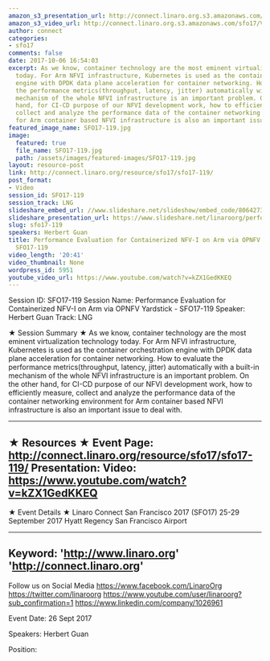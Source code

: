 ```yaml
---
amazon_s3_presentation_url: http://connect.linaro.org.s3.amazonaws.com/sfo17/Presentations/SFO17-119%20-%20Performance%20Evaluation%20for%20Containerized%20NFV-I%20on%20Arm%20via%20OPNFV%20Yardstick.pptx.pdf
amazon_s3_video_url: http://connect.linaro.org.s3.amazonaws.com/sfo17/Videos/SFO17-119%20-%20Performance%20Evaluation%20for%20Containerized%20NFV-I%20on%20Arm%20via%20OPNFV%20Yardstick.mp4
author: connect
categories:
- sfo17
comments: false
date: 2017-10-06 16:54:03
excerpt: As we know, container technology are the most eminent virtualization technology
  today. For Arm NFVI infrastructure, Kubernetes is used as the container orchestration
  engine with DPDK data plane acceleration for container networking. How to evaluate
  the performance metrics(throughput, latency, jitter) automatically with a built-in
  mechanism of the whole NFVI infrastructure is an important problem. On the other
  hand, for CI-CD purpose of our NFVI development work, how to efficiently measure,
  collect and analyze the performance data of the container networking environment
  for Arm container based NFVI infrastructure is also an important issue to deal with.
featured_image_name: SFO17-119.jpg
image:
  featured: true
  file_name: SFO17-119.jpg
  path: /assets/images/featured-images/SFO17-119.jpg
layout: resource-post
link: http://connect.linaro.org/resource/sfo17/sfo17-119/
post_format:
- Video
session_id: SFO17-119
session_track: LNG
slideshare_embed_url: //www.slideshare.net/slideshow/embed_code/80642732
slideshare_presentation_url: https://www.slideshare.net/linaroorg/performance-evaluation-for-containerized-nfvi-on-arm-via-opnfv-yardstick-sfo17119
slug: sfo17-119
speakers: Herbert Guan
title: Performance Evaluation for Containerized NFV-I on Arm via OPNFV Yardstick -
  SFO17-119
video_length: '20:41'
video_thumbnail: None
wordpress_id: 5951
youtube_video_url: https://www.youtube.com/watch?v=kZX1GedKKEQ
---
```


Session ID: SFO17-119
Session Name: Performance Evaluation for Containerized NFV-I on Arm via OPNFV Yardstick - SFO17-119
Speaker: Herbert Guan
Track: LNG

★ Session Summary ★
As we know, container technology are the most eminent virtualization technology today. For Arm NFVI infrastructure, Kubernetes is used as the container orchestration engine with DPDK data plane acceleration for container networking. How to evaluate the performance metrics(throughput, latency, jitter) automatically with a built-in mechanism of the whole NFVI infrastructure is an important problem. On the other hand, for CI-CD purpose of our NFVI development work, how to efficiently measure, collect and analyze the performance data of the container networking environment for Arm container based NFVI infrastructure is also an important issue to deal with.

---------------------------------------------------
★ Resources ★
Event Page: http://connect.linaro.org/resource/sfo17/sfo17-119/
Presentation:
Video: https://www.youtube.com/watch?v=kZX1GedKKEQ
---------------------------------------------------

★ Event Details ★
Linaro Connect San Francisco 2017 (SFO17)
25-29 September 2017
Hyatt Regency San Francisco Airport

---------------------------------------------------
Keyword:
'http://www.linaro.org'
'http://connect.linaro.org'
---------------------------------------------------
Follow us on Social Media
https://www.facebook.com/LinaroOrg
https://twitter.com/linaroorg
https://www.youtube.com/user/linaroorg?sub_confirmation=1
https://www.linkedin.com/company/1026961

Event Date: 26 Sept 2017

Speakers: Herbert Guan

Position: